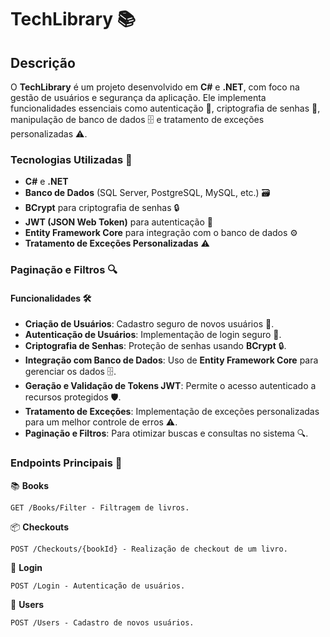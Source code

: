 # TechLibrary 📚

## Descrição

O **TechLibrary** é um projeto desenvolvido em **C#** e **.NET**, com foco na gestão de usuários e segurança da aplicação. Ele implementa funcionalidades essenciais como autenticação 🔐, criptografia de senhas 🔑, manipulação de banco de dados 🗄️ e tratamento de exceções personalizadas ⚠️.

### Tecnologias Utilizadas 🚀

- **C#** e **.NET**
- **Banco de Dados** (SQL Server, PostgreSQL, MySQL, etc.) 🗃️
- **BCrypt** para criptografia de senhas 🔒
- **JWT (JSON Web Token)** para autenticação 🔑
- **Entity Framework Core** para integração com o banco de dados ⚙️
- **Tratamento de Exceções Personalizadas** ⚠️

### Paginação e Filtros 🔍

#### Funcionalidades 🛠️

- **Criação de Usuários**: Cadastro seguro de novos usuários 👤.
- **Autenticação de Usuários**: Implementação de login seguro 🔑.
- **Criptografia de Senhas**: Proteção de senhas usando **BCrypt** 🔒.
- **Integração com Banco de Dados**: Uso de **Entity Framework Core** para gerenciar os dados 🗄️.
- **Geração e Validação de Tokens JWT**: Permite o acesso autenticado a recursos protegidos 🛡️.
- **Tratamento de Exceções**: Implementação de exceções personalizadas para um melhor controle de erros ⚠️.
- **Paginação e Filtros**: Para otimizar buscas e consultas no sistema 🔍.

### Endpoints Principais 🔗

📚 **Books**

    GET /Books/Filter - Filtragem de livros.

📦 **Checkouts**

    POST /Checkouts/{bookId} - Realização de checkout de um livro.

🔑 **Login**

    POST /Login - Autenticação de usuários.

👤 **Users**

    POST /Users - Cadastro de novos usuários.

